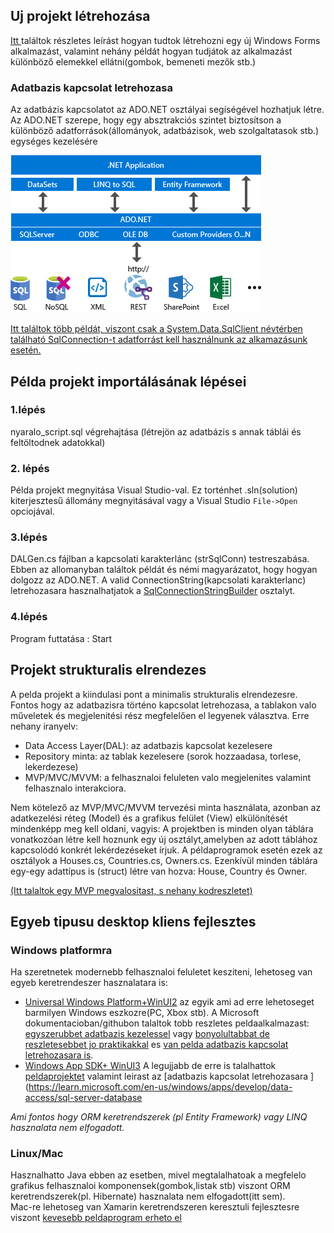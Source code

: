 ﻿
## Uj projekt létrehozása

[Itt ](https://learn.microsoft.com/en-us/visualstudio/ide/create-csharp-winform-visual-studio?toc=%2Fvisualstudio%2Fget-started%2Fcsharp%2Ftoc.json&bc=%2Fvisualstudio%2Fget-started%2Fcsharp%2Fbreadcrumb%2Ftoc.json&view=vs-2022) 
találtok részletes leírást hogyan tudtok létrehozni egy új Windows Forms alkalmazást, valamint nehány példát hogyan tudjátok az alkalmazást különböző elemekkel ellátni(gombok, bemeneti mezők stb.) 


### Adatbazis kapcsolat letrehozasa
Az adatbázis kapcsolatot az ADO.NET osztályai segíségével hozhatjuk létre. Az ADO.NET szerepe, hogy egy absztrakciós szintet biztosítson a különböző adatforrások(állományok, adatbázisok, web szolgaltatasok stb.) egységes kezelésére

![ADO.net](img/adonet.png)

[Itt találtok több példát, viszont csak a System.Data.SqlClient névtérben található SqlConnection-t adatforrást kell használnunk az alkamazásunk esetén.](https://learn.microsoft.com/en-us/dotnet/framework/data/adonet/ado-net-code-examples#sqlclient )



## Példa projekt importálásának lépései

### 1.lépés
nyaralo_script.sql végrehajtása (létrejön az adatbázis s annak táblái és feltöltodnek adatokkal)

### 2. lépés
  Példa projekt megnyitása Visual Studio-val. 
  Ez torténhet .sln(solution) kiterjesztesű állomány megnyitásával vagy a Visual  Studio `File->Open` opciojával.

### 3.lépés
DALGen.cs fájlban a kapcsolati karakterlánc (strSqlConn) testreszabása. Ebben az allomanyban találtok példát és némi magyarázatot, hogy hogyan dolgozz az ADO.NET.
A valid ConnectionString(kapcsolati karakterlanc) letrehozasara hasznalhatjatok a [SqlConnectionStringBuilder](https://learn.microsoft.com/en-us/dotnet/api/system.data.sqlclient.sqlconnectionstringbuilder?view=dotnet-plat-ext-7.0) osztalyt.

### 4.lépés
Program futtatása : Start


## Projekt strukturalis elrendezes
A pelda projekt a kiindulasi pont a minimalis strukturalis elrendezesre. Fontos hogy az adatbazisra történo kapcsolat letrehozasa, a tablakon valo műveletek és megjelenitési rész megfelelően el legyenek választva.
Erre nehany iranyelv:
- Data Access Layer(DAL): az adatbazis kapcsolat kezelesere
- Repository minta: az tablak kezelesere (sorok hozzaadasa, torlese, lekerdezese)
- MVP/MVC/MVVM: a felhasznaloi feluleten valo megjelenites valamint felhasznalo interakciora.

Nem kötelező az MVP/MVC/MVVM tervezési minta használata, azonban az adatkezelési réteg (Model) és a grafikus felület (View) elkülönítését mindenképp meg kell oldani, vagyis:
A projektben is minden olyan táblára vonatkozóan létre kell hoznunk egy új osztályt,amelyben az adott táblához kapcsolódó konkrét lekérdezéseket írjuk.
A példaprogramok esetén ezek az osztályok a Houses.cs, Countries.cs, Owners.cs. Ezenkívül minden táblára egy-egy adattípus is (struct) létre van hozva: House, Country és Owner.

[(Itt talaltok egy MVP megvalositast, s nehany kodreszletet)](https://www.youtube.com/watch?v=WSBy_Ypgk38&ab_channel=RJCodeAdvanceEN)




## Egyeb tipusu desktop kliens fejlesztes

### Windows platformra
Ha szeretnetek modernebb felhasznaloi feluletet kesziteni, lehetoseg van egyeb keretrendeszer hasznalatara is: 
- [Universal Windows Platform+WinUI2](https://learn.microsoft.com/en-us/windows/uwp/) az egyik ami ad erre lehetoseget barmilyen Windows eszkozre(PC, Xbox stb). A Microsoft dokumentacioban/githubon talaltok tobb reszletes peldaalkalmazast: 
	[egyszerubbet adatbazis kezelessel](https://learn.microsoft.com/en-us/windows/uwp/enterprise/customer-database-tutorial) vagy [bonyolultabbat de reszletesebbet jo praktikakkal](https://github.com/microsoft/InventorySample) 
	es [van pelda adatbazis kapcsolat letrehozasara is](https://learn.microsoft.com/en-us/windows/uwp/data-access/sql-server-databases).
- [Windows App SDK+ WinUI3](https://learn.microsoft.com/en-us/windows/apps/windows-app-sdk/) A legujjabb de erre is talalhattok [peldaprojektet](https://github.com/Microsoft/Windows-appsample-customers-orders-database) valamint leirast az [adatbazis kapcsolat letrehozasara ](https://learn.microsoft.com/en-us/windows/apps/develop/data-access/sql-server-database

*Ami fontos hogy ORM keretrendszerek (pl Entity Framework) vagy LINQ hasznalata nem elfogadott.*

### Linux/Mac 
Hasznalhatto Java ebben az esetben, mivel megtalalhatoak a megfelelo grafikus felhasznaloi komponensek(gombok,listak stb) viszont ORM keretrendszerek(pl. Hibernate) hasznalata nem elfogadott(itt sem).  
Mac-re lehetoseg van Xamarin keretrendszeren keresztuli fejlesztesre viszont [kevesebb peldaprogram erheto el](https://learn.microsoft.com/en-us/xamarin/mac/app-fundamentals/databases)


